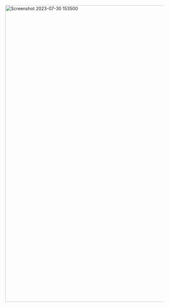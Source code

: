 <img width="942" alt="Screenshot 2023-07-30 153500" src="https://github.com/ShreyaaChaturvedi/CODING-BUDDY/assets/124708111/d24005df-97ca-4c83-9ec9-ae657c5a230e">
